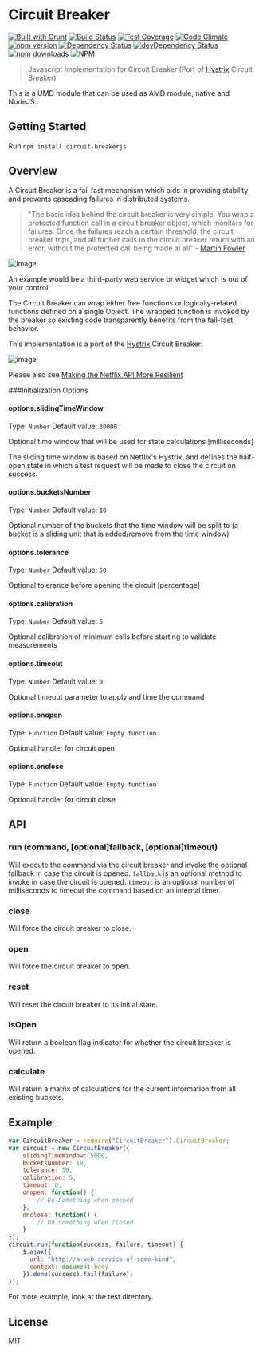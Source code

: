Circuit Breaker
========
[![Built with Grunt](https://cdn.gruntjs.com/builtwith.png)](http://gruntjs.com/)
[![Build Status](https://travis-ci.org/LivePersonInc/circuit-breakerjs.svg)](https://travis-ci.org/LivePersonInc/circuit-breakerjs)
[![Test Coverage](https://codeclimate.com/github/LivePersonInc/circuit-breakerjs/badges/coverage.svg)](https://codeclimate.com/github/LivePersonInc/circuit-breakerjs/coverage)
[![Code Climate](https://codeclimate.com/github/LivePersonInc/circuit-breakerjs/badges/gpa.svg)](https://codeclimate.com/github/LivePersonInc/circuit-breakerjs)
[![npm version](https://badge.fury.io/js/circuit-breakerjs.svg)](http://badge.fury.io/js/circuit-breakerjs)
[![Dependency Status](https://david-dm.org/LivePersonInc/circuit-breakerjs.svg?theme=shields.io)](https://david-dm.org/LivePersonInc/circuit-breakerjs)
[![devDependency Status](https://david-dm.org/LivePersonInc/circuit-breakerjs/dev-status.svg?theme=shields.io)](https://david-dm.org/LivePersonInc/circuit-breakerjs#info=devDependencies)
[![npm downloads](https://img.shields.io/npm/dm/circuit-breakerjs.svg)](https://img.shields.io/npm/dm/circuit-breakerjs.svg)
[![NPM](https://nodei.co/npm/circuit-breakerjs.png)](https://nodei.co/npm/circuit-breakerjs/)

> Javascript Implementation for Circuit Breaker (Port of [Hystrix](https://github.com/Netflix/Hystrix/wiki/How-it-Works#CircuitBreaker) Circuit Breaker)

This is a UMD module that can be used as AMD module, native and NodeJS.

Getting Started
---------------
Run `npm install circuit-breakerjs`

Overview
-------------
A Circuit Breaker is a fail fast mechanism which aids in providing stability and prevents cascading failures in distributed systems.
> "The basic idea behind the circuit breaker is very simple.
You wrap a protected function call in a circuit breaker object, which monitors for failures. Once the failures reach a certain threshold, the circuit breaker trips, and all further calls to the circuit breaker return with an error, without the protected call being made at all" - [Martin Fowler](http://martinfowler.com/bliki/CircuitBreaker.html)

![image](http://martinfowler.com/bliki/images/circuitBreaker/state.png)

An example would be a third-party web service or widget which is out of your control.

The Circuit Breaker can wrap either free functions or logically-related functions defined on a single Object.
The wrapped function is invoked by the breaker so existing code transparently benefits from the fail-fast behavior.

This implementation is a port of the [Hystrix](https://github.com/Netflix/Hystrix/wiki/How-it-Works#CircuitBreaker) Circuit Breaker:

![image](https://github.com/Netflix/Hystrix/wiki/images/circuit-breaker-640.png)

Please also see [Making the Netflix API More Resilient](http://techblog.netflix.com/2011/12/making-netflix-api-more-resilient.html)

###Initialization Options
#### options.slidingTimeWindow
Type: `Number`
Default value: `30000`

Optional time window that will be used for state calculations [milliseconds]

The sliding time window is based on Netflix's Hystrix, and defines the half-open state in which a test request will be made to close the circuit on success.

#### options.bucketsNumber
Type: `Number`
Default value: `10`

Optional number of the buckets that the time window will be split to (a bucket is a sliding unit that is added/remove from the time window)

#### options.tolerance
Type: `Number`
Default value: `50`

Optional tolerance before opening the circuit [percentage]

#### options.calibration
Type: `Number`
Default value: `5`

Optional calibration of minimum calls before starting to validate measurements

#### options.timeout
Type: `Number`
Default value: `0`

Optional timeout parameter to apply and time the command

#### options.onopen
Type: `Function`
Default value: `Empty function`

Optional handler for circuit open

#### options.onclose
Type: `Function`
Default value: `Empty function`

Optional handler for circuit close

API
----------
### run (command, [optional]fallback, [optional]timeout)
Will execute the command via the circuit breaker and invoke the optional fallback in case the circuit is opened.
`fallback` is an optional method to invoke in case the circuit is opened.
`timeout` is an optional number of milliseconds to timeout the command based on an internal timer.

### close
Will force the circuit breaker to close.

### open
Will force the circuit breaker to open.

### reset
Will reset the circuit breaker to its initial state.

### isOpen
Will return a boolean flag indicator for whether the circuit breaker is opened.

### calculate
Will return a matrix of calculations for the current information from all existing buckets.

Example
-----------
```javascript
var CircuitBreaker = require("CircuitBreaker").CircuitBreaker;
var circuit = new CircuitBreaker({
    slidingTimeWindow: 5000,
    bucketsNumber: 10,
    tolerance: 50,
    calibration: 5,
    timeout: 0,
    onopen: function() {
        // Do Something when opened
    },
    onclose: function() {
        // Do Something when closed
    }
});
circuit.run(function(success, failure, timeout) {
    $.ajax({
      url: "http://a-web-service-of-some-kind",
      context: document.body
    }).done(success).fail(failure);
});
```

For more example, look at the test directory.

License
----------
MIT
